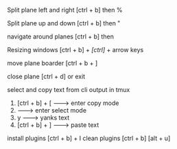 Split plane left and right 
[ctrl + b] then % 


Split plane up and down 
[ctrl + b] then "


navigate around planes 
[ctrl + b] then <arrow key>


Resizing windows 
[ctrl + b] + _[ctrl]_ + arrow keys 

move plane boarder 
[ctrl + b + <arrow key>]


close plane 
[ctrl + d]  or exit 


select and copy text from cli output in tmux
1) [ctrl + b] + [       ---> enter copy mode
2) <spacebar>           ---> enter select mode 
3) y                    ---> yanks text 
4) [ctrl + b] + ]       ---> paste text 


install plugins 
[ctrl + b] + I
 clean plugins 
[ctrl + b]  [alt + u] 
